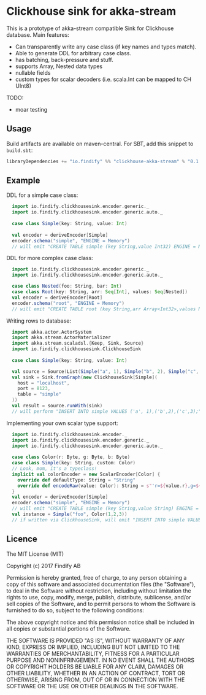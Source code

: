 # Clickhouse sink for akka-stream

This is a prototype of akka-stream compatible Sink for Clickhouse database.
Main features:

* Can transparently write any case class (if key names and types match).
* Able to generate DDL for arbitrary case class.
* has batching, back-pressure and stuff.
* supports Array, Nested data types
* nullable fields
* custom types for scalar decoders (i.e. scala.Int can be mapped to CH UInt8)

TODO:
* moar testing

## Usage

Build artifacts are available on maven-central. For SBT, add this snippet to `build.sbt`:
```scala
libraryDependencies += "io.findify" %% "clickhouse-akka-stream" % "0.1.2"
```

## Example

DDL for a simple case class:

```scala
  import io.findify.clickhousesink.encoder.generic._
  import io.findify.clickhousesink.encoder.generic.auto._
  
  case class Simple(key: String, value: Int)
  
  val encoder = deriveEncoder[Simple]
  encoder.schema("simple", "ENGINE = Memory") 
  // will emit "CREATE TABLE simple (key String,value Int32) ENGINE = Memory"
```


DDL for more complex case class:

```scala
  import io.findify.clickhousesink.encoder.generic._
  import io.findify.clickhousesink.encoder.generic.auto._

  case class Nested(foo: String, bar: Int)
  case class Root(key: String, arr: Seq[Int], values: Seq[Nested])
  val encoder = deriveEncoder[Root]
  encoder.schema("root", "ENGINE = Memory")
  // will emit "CREATE TABLE root (key String,arr Array<Int32>,values Nested(foo String,bar Int32)) ENGINE = Memory"

```
Writing rows to database:

```scala
  import akka.actor.ActorSystem
  import akka.stream.ActorMaterializer
  import akka.stream.scaladsl.{Keep, Sink, Source}
  import io.findify.clickhousesink.ClickhouseSink
  
  case class Simple(key: String, value: Int)

  val source = Source(List(Simple("a", 1), Simple("b", 2), Simple("c", 3)))
  val sink = Sink.fromGraph(new ClickhouseSink[Simple](
    host = "localhost",
    port = 8123,
    table = "simple"
  ))
  val result = source.runWith(sink)
  // will perform "INSERT INTO simple VALUES ('a', 1),('b',2),('c',3);"
```

Implementing your own scalar type support:
```scala
  import io.findify.clickhousesink.encoder._
  import io.findify.clickhousesink.encoder.generic._
  import io.findify.clickhousesink.encoder.generic.auto._
  
  case class Color(r: Byte, g: Byte, b: Byte)
  case class Simple(key: String, custom: Color)
  // Look, mom, it's a typeclass!
  implicit val colorEncoder = new ScalarEncoder[Color] {
    override def defaultType: String = "String"
    override def encodeRaw(value: Color): String = s"'r=${value.r},g=${value.g},b=${value.b}'"
  }
  val encoder = deriveEncoder[Simple]
  encoder.schema("simple", "ENGINE = Memory")
  // will emit "CREATE TABLE simple (key String,value String) ENGINE = Memory"
  val instance = Simple("foo", Color(1,2,3)) 
  // if written via ClickhouseSink, will emit "INSERT INTO simple VALUES ('foo', 'r=1,g=2,b=3')"

```

## Licence

The MIT License (MIT)

Copyright (c) 2017 Findify AB

Permission is hereby granted, free of charge, to any person obtaining a copy of this software and associated documentation files (the "Software"), to deal in the Software without restriction, including without limitation the rights to use, copy, modify, merge, publish, distribute, sublicense, and/or sell copies of the Software, and to permit persons to whom the Software is furnished to do so, subject to the following conditions:

The above copyright notice and this permission notice shall be included in all copies or substantial portions of the Software.

THE SOFTWARE IS PROVIDED "AS IS", WITHOUT WARRANTY OF ANY KIND, EXPRESS OR IMPLIED, INCLUDING BUT NOT LIMITED TO THE WARRANTIES OF MERCHANTABILITY, FITNESS FOR A PARTICULAR PURPOSE AND NONINFRINGEMENT. IN NO EVENT SHALL THE AUTHORS OR COPYRIGHT HOLDERS BE LIABLE FOR ANY CLAIM, DAMAGES OR OTHER LIABILITY, WHETHER IN AN ACTION OF CONTRACT, TORT OR OTHERWISE, ARISING FROM, OUT OF OR IN CONNECTION WITH THE SOFTWARE OR THE USE OR OTHER DEALINGS IN THE SOFTWARE.
